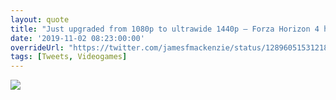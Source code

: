 ```yaml
---
layout: quote
title: "Just upgraded from 1080p to ultrawide 1440p – Forza Horizon 4 has native 21:9 support and looks incredible!"
date: '2019-11-02 08:23:00:00'
overrideUrl: "https://twitter.com/jamesfmackenzie/status/1289605153121882114?s=21"
tags: [Tweets, Videogames]
---
```


![](/img/posts/forza-horizon-4.png)


